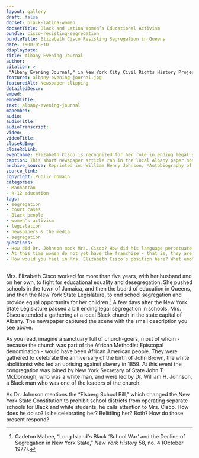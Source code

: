 ```yaml
--- 
layout: gallery
draft: false
docset: black-latina-women
docsetTitle: Black and Latina Women’s Educational Activism
bundle: cisco-resisting-segregation
bundleTitle: Elizabeth Cisco Resisting Segregation in Queens
date: 1900-05-10
displaydate: 
title: Albany Evening Journal
author: 
citation: >
 "Albany Evening Journal," in New York City Civil Rights History Project, Accessed: [Month Day, Year], https://nyccivilrightshistory.org/gallery/albany-evening-journal.
featured: albany-evening-journal.jpg
featuredAlt: Newspaper clipping
detailedDescr: 
embed: 
embedTitle: 
text: albany-evening-journal
mapembed: 
audio: 
audioTitle: 
audioTranscript: 
video: 
videoTitle: 
closeRdImg: 
closeRdLink: 
eventname: Elizabeth Cisco is recognized for her role in ending legal segregation. 
caption: This short newspaper article ran in the local Albany paper not long after the “Elsberg School Bill” passed the New York State Legislature. The bill made it illegal for school systems in New York to assign Black and white students to separate segregated schools. The article describes a complex moment of recognition for Mrs. Elizabeth Cisco.
archive_source: Reprinted in: William Henry Johnson, *Autobiography of Dr. William Henry Johnson, Respectfully Dedicated to His Adopted Home, the Capital City of the Empire State* (Albany, NY: The Argus Company, 1900). 
source_link: 
copyright: Public domain
categories: 
- Manhattan
- k-12 education
tags: 
- segregation
- court cases 
- Black people 
- women's activism
- legislation
- newspapers & the media
- segregation
questions:
- How did Dr. Johnson mock Mrs. Cisco? How did his language perpetuate harm? Do you see racism, misogyny, and/or ableism here? How? 
- At this time women do not yet have the franchise - that is, they are not yet able to vote. How does this fact combined with what we know about Mrs. Cisco’s struggle for educational justice and this scene illuminate how various forms of discrimination work together?
- How would you feel in Mrs. Elizabeth Cisco’s position here? What emotions - good or bad, or contradictory - do you think she was experiencing?
--- 
```


Mrs. Elizabeth Cisco worked for more than five years, with her husband and on her own, to fight for educational equality and desegregation. She pushed schools in the town of Jamaica, and then the board of education in Queens, and then the New York State Legislature, to end school segregation and provide equal opportunity for her children.[^1] A few days after the New York State Legislature passed a bill ending legal segregation in schools, Mrs. Cisco attended a gathering at a local Black church in the state capital of Albany. The newspaper captured the scene with the small description you see above.

As you read, imagine a sanctuary full of church-goers, most of whom - because the church was part of the African Methodist Episcopal denomination - would have been African American people. They were gathered to celebrate the anniversary of the birth of John Brown, the white abolitionist who led an uprising against slavery in 1859. At this event the congregation was joined by New York Secretary of State John T. McDonough, who was a white man, and were led by Dr. William H. Johnson, a Black man who was one of the leaders of the church.

As Dr. Johnson mentions the “Elsberg School Bill,” which changed the New York State Constitution to prohibit school districts from operating separate schools for Black and white students, he calls attention to Mrs. Cisco. How does he do so? Is he celebrating her? Belittling her? Both? How do those present respond?

[^1]: Carleton Mabee, “Long Island's Black ‘School War’ and the Decline of Segregation in New York State,” *New York History* 58, no. 4 (October 1977).
